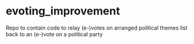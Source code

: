 # evoting_improvement
Repo to contain code to relay (e-)votes on arranged political themes list back to an (e-)vote on a political party
